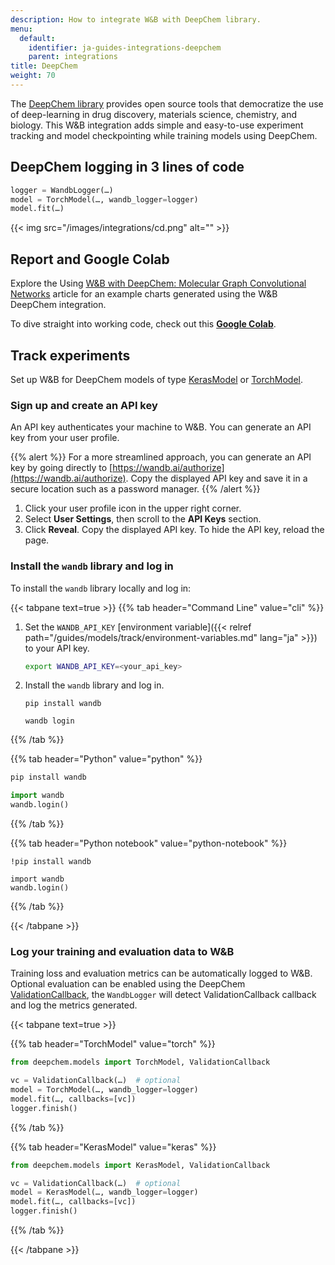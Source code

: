 ```yaml
---
description: How to integrate W&B with DeepChem library.
menu:
  default:
    identifier: ja-guides-integrations-deepchem
    parent: integrations
title: DeepChem
weight: 70
---
```


The [DeepChem library](https://github.com/deepchem/deepchem) provides open source tools that democratize the use of deep-learning in drug discovery, materials science, chemistry, and biology. This W&B integration adds simple and easy-to-use experiment tracking and model checkpointing while training models using DeepChem.

## DeepChem logging in 3 lines of code

```python
logger = WandbLogger(…)
model = TorchModel(…, wandb_logger=logger)
model.fit(…)
```

{{< img src="/images/integrations/cd.png" alt="" >}}

## Report and Google Colab

Explore the Using [W&B with DeepChem: Molecular Graph Convolutional Networks](https://wandb.ai/kshen/deepchem_graphconv/reports/Using-W-B-with-DeepChem-Molecular-Graph-Convolutional-Networks--Vmlldzo4MzU5MDc?galleryTag=) article for an example charts generated using the W&B DeepChem integration.

To dive straight into working code, check out this [**Google Colab**](https://colab.research.google.com/github/wandb/examples/blob/master/colabs/deepchem/W%26B_x_DeepChem.ipynb).

## Track experiments

Set up W&B for DeepChem models of type [KerasModel](https://deepchem.readthedocs.io/en/latest/api_reference/models.html#keras-models) or [TorchModel](https://deepchem.readthedocs.io/en/latest/api_reference/models.html#pytorch-models).

### Sign up and create an API key

An API key authenticates your machine to W&B. You can generate an API key from your user profile.

{{% alert %}}
For a more streamlined approach, you can generate an API key by going directly to [https://wandb.ai/authorize](https://wandb.ai/authorize). Copy the displayed API key and save it in a secure location such as a password manager.
{{% /alert %}}

1. Click your user profile icon in the upper right corner.
1. Select **User Settings**, then scroll to the **API Keys** section.
1. Click **Reveal**. Copy the displayed API key. To hide the API key, reload the page.

### Install the `wandb` library and log in

To install the `wandb` library locally and log in:

{{< tabpane text=true >}}
{{% tab header="Command Line" value="cli" %}}

1. Set the `WANDB_API_KEY` [environment variable]({{< relref path="/guides/models/track/environment-variables.md" lang="ja" >}}) to your API key.

    ```bash
    export WANDB_API_KEY=<your_api_key>
    ```

1. Install the `wandb` library and log in.



    ```shell
    pip install wandb

    wandb login
    ```

{{% /tab %}}

{{% tab header="Python" value="python" %}}

```bash
pip install wandb
```
```python
import wandb
wandb.login()
```

{{% /tab %}}

{{% tab header="Python notebook" value="python-notebook" %}}

```notebook
!pip install wandb

import wandb
wandb.login()
```

{{% /tab %}}

{{< /tabpane >}}

### Log your training and evaluation data to W&B

Training loss and evaluation metrics can be automatically logged to W&B. Optional evaluation can be enabled using the DeepChem [ValidationCallback](https://github.com/deepchem/deepchem/blob/master/deepchem/models/callbacks.py), the `WandbLogger` will detect ValidationCallback callback and log the metrics generated.

{{< tabpane text=true >}}

{{% tab header="TorchModel" value="torch" %}}

```python
from deepchem.models import TorchModel, ValidationCallback

vc = ValidationCallback(…)  # optional
model = TorchModel(…, wandb_logger=logger)
model.fit(…, callbacks=[vc])
logger.finish()
```

{{% /tab %}}

{{% tab header="KerasModel" value="keras" %}}

```python
from deepchem.models import KerasModel, ValidationCallback

vc = ValidationCallback(…)  # optional
model = KerasModel(…, wandb_logger=logger)
model.fit(…, callbacks=[vc])
logger.finish()
```

{{% /tab %}}

{{< /tabpane >}}